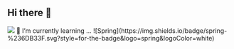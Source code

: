 ## Hi there 👋

<img src="https://capsule-render.vercel.app/api?type=transparent&color=auto&height=300&section=header&text=JunHyuck&fontSize=90" />
🌱 I’m currently learning ... ![Spring](https://img.shields.io/badge/spring-%236DB33F.svg?style=for-the-badge&logo=spring&logoColor=white)
<!--
**HYH0804/HYH0804** is a ✨ _special_ ✨ repository because its `README.md` (this file) appears on your GitHub profile.

Here are some ideas to get you started:

- 🔭 I’m currently working on ...
- 🌱 I’m currently learning ...
- 👯 I’m looking to collaborate on ...
- 🤔 I’m looking for help with ...
- 💬 Ask me about ...
- 📫 How to reach me: ...
- 😄 Pronouns: ...
- ⚡ Fun fact: ...
-->
